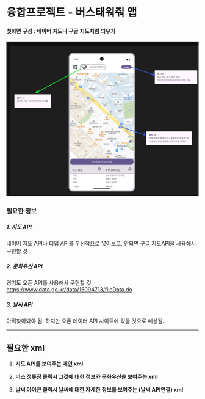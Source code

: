 # 융합프로젝트 - 버스태워줘 앱

#### 첫화면 구성 : 네이버 지도나 구글 지도처럼 띄우기

![완성된 앱 구조](https://github.com/ysh1015/Transport_Project/blob/FrontAnd_MAP/%EC%8A%A4%ED%81%AC%EB%A6%B0%EC%83%B7_10-10-2024_16321_cdn.discordapp.com.jpeg)

### 필요한 정보

##### 1. 지도 API

네이버 지도 API나 티맵 API를 우선적으로 넣어보고, 안되면 구글 지도API을 사용해서 구현할 것

##### 2. 문화유산 API

경기도 오픈 API를 사용해서 구현할 것
<https://www.data.go.kr/data/15094713/fileData.do>

##### 3. 날씨 API

아직찾아봐야 됨. 하지만 오픈 데이터 API 사이트에 있을 것으로 예상됨.

---



## 필요한 xml

1. __지도 API를 보여주는 메인 xml__

2. __버스 정류장 클릭시 그것에 대한 정보와 문화유산을 보여주는 xml__

3. __날씨 아이콘 클릭시 날씨에 대한 자세한 정보를 보여주는 (날씨 API연결) xml__ 




